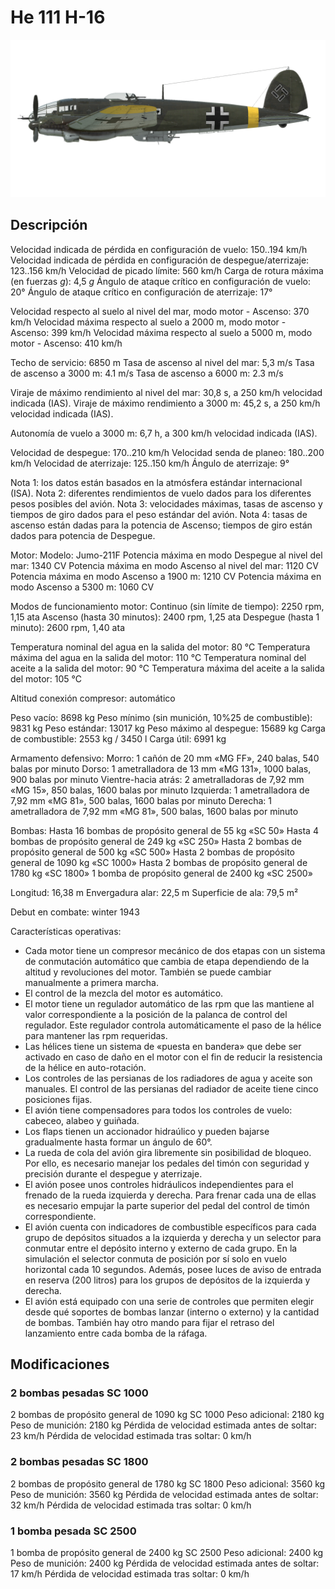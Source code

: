 # He 111 H-16

![he111h16](../images/he111h16.png)

## Descripción

Velocidad indicada de pérdida en configuración de vuelo: 150..194 km/h
Velocidad indicada de pérdida en configuración de despegue/aterrizaje: 123..156 km/h
Velocidad de picado límite: 560 km/h
Carga de rotura máxima (en fuerzas <i>g</i>): 4,5 <i>g</i>
Ángulo de ataque crítico en configuración de vuelo: 20°
Ángulo de ataque crítico en configuración de aterrizaje: 17°

Velocidad respecto al suelo al nivel del mar, modo motor - Ascenso: 370 km/h
Velocidad máxima respecto al suelo a 2000 m, modo motor - Ascenso: 399 km/h
Velocidad máxima respecto al suelo a 5000 m, modo motor - Ascenso: 410 km/h

Techo de servicio: 6850 m
Tasa de ascenso al nivel del mar: 5,3 m/s
Tasa de ascenso a 3000 m: 4.1 m/s
Tasa de ascenso a 6000 m: 2.3 m/s

Viraje de máximo rendimiento al nivel del mar: 30,8 s, a 250 km/h velocidad indicada (IAS).
Viraje de máximo rendimiento a 3000 m: 45,2 s, a 250 km/h velocidad indicada (IAS).

Autonomía de vuelo a 3000 m: 6,7 h, a 300 km/h velocidad indicada (IAS).

Velocidad de despegue: 170..210 km/h
Velocidad senda de planeo: 180..200 km/h
Velocidad de aterrizaje: 125..150 km/h
Ángulo de aterrizaje: 9°

Nota 1: los datos están basados en la atmósfera estándar internacional (ISA).
Nota 2: diferentes rendimientos de vuelo dados para los diferentes pesos posibles del avión.
Nota 3: velocidades máximas, tasas de ascenso y tiempos de giro dados para el peso estándar del avión.
Nota 4: tasas de ascenso están dadas para la potencia de Ascenso; tiempos de giro están dados para potencia de Despegue.

Motor:
Modelo: Jumo-211F
Potencia máxima en modo Despegue al nivel del mar: 1340 CV
Potencia máxima en modo Ascenso al nivel del mar: 1120 CV
Potencia máxima en modo Ascenso a 1900 m: 1210 CV
Potencia máxima en modo Ascenso a 5300 m: 1060 CV

Modos de funcionamiento motor:
Continuo (sin límite de tiempo): 2250 rpm, 1,15 ata
Ascenso (hasta 30 minutos): 2400 rpm, 1,25 ata
Despegue (hasta 1 minuto): 2600 rpm, 1,40 ata

Temperatura nominal del agua en la salida del motor: 80 °C
Temperatura máxima del agua en la salida del motor: 110 °C
Temperatura nominal del aceite a la salida del motor: 90 °C
Temperatura máxima del aceite a la salida del motor: 105 °C

Altitud conexión compresor: automático 

Peso vacío: 8698 kg
Peso mínimo (sin munición, 10%25 de combustible): 9831 kg
Peso estándar: 13017 kg
Peso máximo al despegue: 15689 kg
Carga de combustible: 2553 kg / 3450 l
Carga útil: 6991 kg

Armamento defensivo:
Morro: 1 cañón de 20 mm «MG FF», 240 balas, 540 balas por minuto
Dorso: 1 ametralladora de 13 mm «MG 131», 1000 balas, 900 balas por minuto
Vientre-hacia atrás: 2 ametralladoras de 7,92 mm «MG 15», 850 balas, 1600 balas por minuto
Izquierda: 1 ametralladora de 7,92 mm «MG 81», 500 balas, 1600 balas por minuto
Derecha: 1 ametralladora de 7,92 mm «MG 81», 500 balas, 1600 balas por minuto

Bombas:
Hasta 16 bombas de propósito general de 55 kg «SC 50»
Hasta 4 bombas de propósito general de 249 kg «SC 250»
Hasta 2 bombas de propósito general de 500 kg «SC 500»
Hasta 2 bombas de propósito general de 1090 kg «SC 1000»
Hasta 2 bombas de propósito general de 1780 kg «SC 1800»
1 bomba de propósito general de 2400 kg «SC 2500»

Longitud: 16,38 m
Envergadura alar: 22,5 m
Superficie de ala: 79,5 m²

Debut en combate: winter 1943

Características operativas:
- Cada motor tiene un compresor mecánico de dos etapas con un sistema de conmutación automático que cambia de etapa dependiendo de la altitud y revoluciones del motor. También se puede cambiar manualmente a primera marcha.
- El control de la mezcla del motor es automático.
- El motor tiene un regulador automático de las rpm que las mantiene al valor correspondiente a la posición de la palanca de control del regulador. Este regulador controla automáticamente el paso de la hélice para mantener las rpm requeridas.
- Las hélices tiene un sistema de «puesta en bandera» que debe ser activado en caso de daño en el motor con el fin de reducir la resistencia de la hélice en auto-rotación.
- Los controles de las persianas de los radiadores de agua y aceite son manuales. El control de las persianas del radiador de aceite tiene cinco posiciones fijas.
- El avión tiene compensadores para todos los controles de vuelo: cabeceo, alabeo y guiñada.
- Los flaps tienen un accionador hidraúlico y pueden bajarse gradualmente hasta formar un ángulo de 60°.
- La rueda de cola del avión gira libremente sin posibilidad de bloqueo. Por ello, es necesario manejar los pedales del timón con seguridad y precisión durante el despegue y aterrizaje.
- El avión posee unos controles hidráulicos independientes para el frenado de la rueda izquierda y derecha. Para frenar cada una de ellas es necesario empujar la parte superior del pedal del control de timón correspondiente.
- El avión cuenta con indicadores de combustible específicos para cada grupo de depósitos situados a la izquierda y derecha y un selector para conmutar entre el depósito interno y externo de cada grupo. En la simulación el selector conmuta de posición por sí solo en vuelo horizontal cada 10 segundos. Además, posee luces de aviso de entrada en reserva (200 litros) para los grupos de depósitos de la izquierda y derecha.
- El avión está equipado con una serie de controles que permiten elegir desde qué soportes de bombas lanzar (interno o externo) y la cantidad de bombas. También hay otro mando para fijar el retraso del lanzamiento entre cada bomba de la ráfaga.

## Modificaciones

### 2 bombas pesadas SC 1000

2 bombas de propósito general de 1090 kg SC 1000
Peso adicional: 2180 kg
Peso de munición: 2180 kg
Pérdida de velocidad estimada antes de soltar: 23 km/h
Pérdida de velocidad estimada tras soltar: 0 km/h
### 2 bombas pesadas SC 1800

2 bombas de propósito general de 1780 kg SC 1800
Peso adicional: 3560 kg
Peso de munición: 3560 kg
Pérdida de velocidad estimada antes de soltar: 32 km/h
Pérdida de velocidad estimada tras soltar: 0 km/h
### 1 bomba pesada SC 2500

1 bomba de propósito general de 2400 kg SC 2500
Peso adicional: 2400 kg
Peso de munición: 2400 kg
Pérdida de velocidad estimada antes de soltar: 17 km/h
Pérdida de velocidad estimada tras soltar: 0 km/h